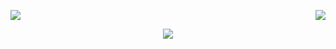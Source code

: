 <p>
  <img src = "https://github-readme-stats.vercel.app/api?username=raul-rolim&theme=codeSTACKr">
  <img src = "https://github-readme-streak-stats.herokuapp.com/?user=raul-rolim&theme=codeSTACKr" align = right>
</p>

<p>
<p align=center>
<img src = "https://github-readme-stats.vercel.app/api/top-langs/?username=raul-rolim&layout=compact&theme=codeSTACKr">
</p>

<!--
**raul-rolim/raul-rolim** is a ✨ _special_ ✨ repository because its `README.md` (this file) appears on your GitHub profile.

Here are some ideas to get you started:

- 🔭 I’m currently working on ...
- 🌱 I’m currently learning ...
- 👯 I’m looking to collaborate on ...
- 🤔 I’m looking for help with ...
- 💬 Ask me about ...
- 📫 How to reach me: ...
- 😄 Pronouns: ...
- ⚡ Fun fact: ...
-->
